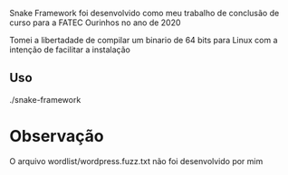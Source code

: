 Snake Framework foi desenvolvido como meu trabalho de conclusão de curso para a FATEC Ourinhos no ano de 2020

Tomei a libertadade de compilar um binario de 64 bits para Linux com a intenção de facilitar a instalação
## Uso
./snake-framework

# Observação
O arquivo wordlist/wordpress.fuzz.txt não foi desenvolvido por mim
